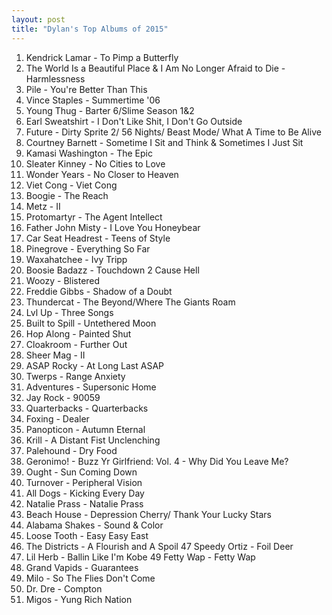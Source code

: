 ```yaml
---
layout: post
title: "Dylan's Top Albums of 2015"
---
```


1.	Kendrick Lamar - To Pimp a Butterfly
2.	The World Is a Beautiful Place & I Am No Longer Afraid to Die - Harmlessness
3.	Pile - You're Better Than This
4.	Vince Staples - Summertime '06
5.	Young Thug - Barter 6/Slime Season 1&2
6.	Earl Sweatshirt - I Don't Like Shit, I Don't Go Outside
7.	Future - Dirty Sprite 2/ 56 Nights/ Beast Mode/ What A Time to Be Alive
8.	Courtney Barnett - Sometime I Sit and Think & Sometimes I Just Sit
9.	Kamasi Washington - The Epic
10.	Sleater Kinney - No Cities to Love
11.	Wonder Years - No Closer to Heaven
12.	Viet Cong - Viet Cong
13.	Boogie - The Reach
14.	Metz - II
15.	Protomartyr -  The Agent Intellect
16.	Father John Misty - I Love You Honeybear
17.	Car Seat Headrest - Teens of Style
18.	Pinegrove - Everything So Far
19.	Waxahatchee - Ivy Tripp
20.	Boosie Badazz - Touchdown 2 Cause Hell
21.	Woozy - Blistered
22.	Freddie Gibbs - Shadow of a Doubt
23.	Thundercat - The Beyond/Where The Giants Roam
24.	Lvl Up - Three Songs
25.	Built to Spill - Untethered Moon
26.	Hop Along - Painted Shut
27.	Cloakroom - Further Out
28.	Sheer Mag - II
29.	ASAP Rocky - At Long Last ASAP
30.	Twerps - Range Anxiety
31.	Adventures - Supersonic Home
32.	Jay Rock - 90059
33.	Quarterbacks - Quarterbacks
34.	Foxing - Dealer
35.	Panopticon - Autumn Eternal
36.	Krill - A Distant Fist Unclenching
37.	Palehound - Dry Food
38.	Geronimo! - Buzz Yr Girlfriend: Vol. 4 - Why Did You Leave Me?
39.	Ought - Sun Coming Down
40.	Turnover - Peripheral Vision
41.	All Dogs - Kicking Every Day
42.	Natalie Prass - Natalie Prass
43.	Beach House - Depression Cherry/ Thank Your Lucky Stars
44.	Alabama Shakes - Sound & Color
45.	Loose Tooth - Easy Easy East
46.	The Districts - A Flourish and A Spoil
47	Speedy Ortiz - Foil Deer
48.	Lil Herb - Ballin Like I'm Kobe
49	Fetty Wap - Fetty Wap
50.	Grand Vapids - Guarantees
51.	Milo - So The Flies Don't Come
52.	Dr. Dre - Compton
53.	Migos - Yung Rich Nation 
